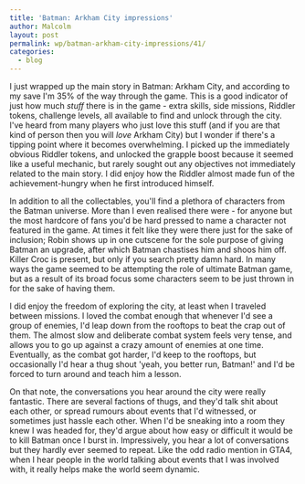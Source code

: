 ```yaml
---
title: 'Batman: Arkham City impressions'
author: Malcolm
layout: post
permalink: wp/batman-arkham-city-impressions/41/
categories:
  - blog
---
```

I just wrapped up the main story in Batman: Arkham City, and according to my save I'm 35% of the way through the game. This is a good indicator of just how much *stuff* there is in the game - extra skills, side missions, Riddler tokens, challenge levels, all available to find and unlock through the city. I've heard from many players who just love this stuff (and if you are that kind of person then you will *love* Arkham City) but I wonder if there's a tipping point where it becomes overwhelming. I picked up the immediately obvious Riddler tokens, and unlocked the grapple boost because it seemed like a useful mechanic, but rarely sought out any objectives not immediately related to the main story. I did enjoy how the Riddler almost made fun of the achievement-hungry when he first introduced himself.

In addition to all the collectables, you'll find a plethora of characters from the Batman universe. More than I even realised there were - for anyone but the most hardcore of fans you'd be hard pressed to name a character not featured in the game. At times it felt like they were there just for the sake of inclusion; Robin shows up in one cutscene for the sole purpose of giving Batman an upgrade, after which Batman chastises him and shoos him off. Killer Croc is present, but only if you search pretty damn hard. In many ways the game seemed to be attempting the role of ultimate Batman game, but as a result of its broad focus some characters seem to be just thrown in for the sake of having them.

I did enjoy the freedom of exploring the city, at least when I traveled between missions. I loved the combat enough that whenever I'd see a group of enemies, I'd leap down from the rooftops to beat the crap out of them. The almost slow and deliberate combat system feels very tense, and allows you to go up against a crazy amount of enemies at one time. Eventually, as the combat got harder, I'd keep to the rooftops, but occasionally I'd hear a thug shout 'yeah, you better run, Batman!' and I'd be forced to turn around and teach him a lesson.

On that note, the conversations you hear around the city were really fantastic. There are several factions of thugs, and they'd talk shit about each other, or spread rumours about events that I'd witnessed, or sometimes just hassle each other. When I'd be sneaking into a room they knew I was headed for, they'd argue about how easy or difficult it would be to kill Batman once I burst in. Impressively, you hear a lot of conversations but they hardly ever seemed to repeat. Like the odd radio mention in GTA4, when I hear people in the world talking about events that I was involved with, it really helps make the world seem dynamic.